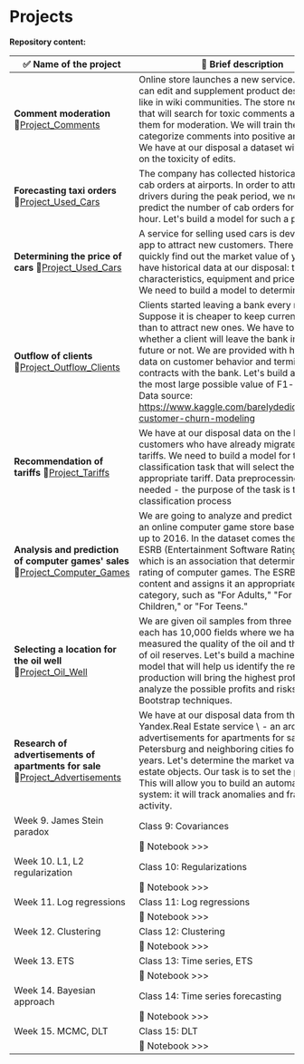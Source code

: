 # Projects

**Repository content:**

| ✅  Name of the project|  📝 Brief description | 😮‍💨 Stack | 🤖 Methods, models |
|--------|--------|--------|--------|
| **Comment moderation** 🔗[Project_Comments](Project_Comments.ipynb)| Online store launches a new service. Now users can edit and supplement product descriptions like in wiki communities. The store needs a tool that will search for toxic comments and send them for moderation. We will train the model to categorize comments into positive and negative. We have at our disposal a dataset with markup on the toxicity of edits. | **`re` `nltk` `spacy` `sklearn` `catboost`** | `Lemmatization` `TfidfVectorizer` `RandomizedSearchCV` `LogisticRegression` |
| **Forecasting taxi orders** 🔗[Project_Used_Cars](Project_Used_Cars.ipynb) | The company has collected historical data on cab orders at airports. In order to attract more drivers during the peak period, we need to predict the number of cab orders for the next hour. Let's build a model for such a prediction. | **`pandas` `sklearn` `statsmodels`** | `Seasonal Decomposition` `RMSE` `RandomForestRegressor` `TimeSeriesSplit` |
| **Determining the price of cars** 🔗[Project_Used_Cars](Project_Used_Cars.ipynb) | A service for selling used cars is developing an app to attract new customers. There you can quickly find out the market value of your car. We have historical data at our disposal: technical characteristics, equipment and prices of cars. We need to build a model to determine the price. | **`lgbm` `catboost` `sklearn`** | `OneHotEncoder` `MEstimateEncoder` `StandardScaler` `CatBoostRegressor` `LGBMRegressor` `GridSearchCV` |
| **Outflow of clients** 🔗[Project_Outflow_Clients](Project_Ouflow_Clients.ipynb) | Clients started leaving a bank every month. Suppose it is cheaper to keep current clients than to attract new ones. We have to predict whether a client will leave the bank in the near future or not. We are provided with historical data on customer behavior and termination of contracts with the bank. Let's build a model with the most large possible value of F1-measure. Data source: https://www.kaggle.com/barelydedicated/bank-customer-churn-modeling | **`pandas` `sklearn` `seaborn`** | `roc_auc_score` `f1_score` `Hyperparameters tuning` `Upsampling` `Downsampling` `OHE` |
| **Recommendation of tariffs** 🔗[Project_Tariffs](Project_Tariffs.ipynb) | We have at our disposal data on the behavior of customers who have already migrated to these tariffs. We need to build a model for the classification task that will select the appropriate tariff. Data preprocessing will not be needed - the purpose of the task is to conduct classification process | **`pandas` `seaborn` `sklearn`** | `accuracy` `precision` `recall` `DecisionTreeClassifier` `RandomForestClassifier` `LogisticRegression` |
| **Analysis and prediction of computer games' sales** 🔗[Project_Computer_Games](Project_Computer_Games.ipynb) | We are going to analyze and predict the sales of an online computer game store based on data up to 2016. In the dataset comes the acronym ESRB (Entertainment Software Rating Board), which is an association that determines the age rating of computer games. The ESRB rates game content and assigns it an appropriate age category, such as "For Adults," "For Young Children," or "For Teens." | **`pandas` `numpy` `plotly.graph_objects`**| `Preprocessing` `Testing Hypotheses` |
| **Selecting a location for the oil well** 🔗[Project_Oil_Well](Project_Oil_Well.ipynb) | We are given oil samples from three regions: each has 10,000 fields where we have measured the quality of the oil and the amount of oil reserves. Let's build a machine learning model that will help us identify the region where production will bring the highest profit. We'll analyze the possible profits and risks using Bootstrap techniques. | **`pandas`, `numpy`, `sklearn`** | `Bootstrap` `Scaling` `LinearRegression`| 
| **Research of advertisements of apartments for sale** 🔗[Project_Advertisements](Project_Advertisements.ipynb)|We have at our disposal data from the Yandex.Real Estate service \\ - an archive of advertisements for apartments for sale in St. Petersburg and neighboring cities for several years. Let's determine the market value of real estate objects. Our task is to set the parameters. This will allow you to build an automated system: it will track anomalies and fraudulent activity. | **`pandas` `matplotlib.pyplot` `numpy`**| `Data Analysis` `Preprocessing` |
|  Week 9.  James Stein paradox|   Class 9: Covariances|
|   | 🔗 Notebook >>>   |
|  Week 10.  L1, L2 regularization|   Class 10: Regularizations|
|   | 🔗 Notebook >>>   |
|  Week 11.  Log regressions |   Class 11: Log regressions|
|   | 🔗 Notebook >>>   |
|  Week 12.  Clustering |   Class 12: Clustering|
|   | 🔗 Notebook >>>   |
|  Week 13.  ETS |   Class 13: Time series, ETS|
|   | 🔗 Notebook >>>   |
|  Week 14.  Bayesian approach |   Class 14: Time series forecasting|
|   | 🔗 Notebook >>>   |
|  Week 15.  MCMC, DLT |   Class 15: DLT|
|   | 🔗 Notebook >>>   |
